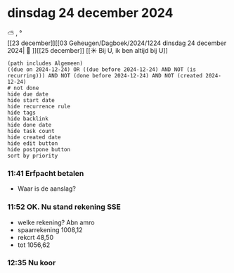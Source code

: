 # dinsdag 24 december 2024

⛅ , °<br>[[23 december]][[03 Geheugen/Dagboek/2024/1224 dinsdag 24 december 2024| 📓 ]][[25 december]]
[[☀️ Bij U, ik ben altijd bij U]]
```tasks
(path includes Algemeen)
((due on 2024-12-24) OR ((due before 2024-12-24) AND NOT (is recurring))) AND NOT (done before 2024-12-24) AND NOT (created 2024-12-24)
# not done
hide due date
hide start date
hide recurrence rule
hide tags
hide backlink
hide done date
hide task count
hide created date
hide edit button
hide postpone button 
sort by priority 
```
### 11:41 Erfpacht betalen 
- Waar is de aanslag?
### 11:52 OK. Nu stand rekening SSE 
- welke rekening? Abn amro
- spaarrekening 1008,12
- rekcrt 48,50
- tot 1056,62
### 12:35 Nu koor 